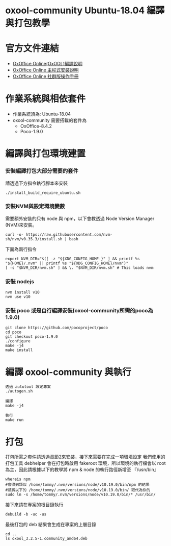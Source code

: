 oxool-community Ubuntu-18.04 編譯與打包教學
===

# 官方文件連結

* [OxOffice Online(OxOOL)編譯說明](https://docs.ossii.com.tw/books/oxoffice-online-%E6%8A%80%E8%A1%93%E6%89%8B%E5%86%8A/chapter/oxoffice-online%28oxool%29%E7%B7%A8%E8%AD%AF%E8%AA%AA%E6%98%8E)
* [OxOffice Online 主程式安裝說明](https://docs.ossii.com.tw/books/oxoffice-online-%E6%8A%80%E8%A1%93%E6%89%8B%E5%86%8A/chapter/oxoffice-online-%E4%B8%BB%E7%A8%8B%E5%BC%8F%E5%AE%89%E8%A3%9D%E8%AA%AA%E6%98%8E)
* [OxOffice Online 社群版操作手冊](https://docs.ossii.com.tw/books/oxoffice-online-%E7%A4%BE%E7%BE%A4%E7%89%88%E6%93%8D%E4%BD%9C%E6%89%8B%E5%86%8A)

# 作業系統與相依套件

* 作業系統須為: Ubuntu-18.04
* oxool-community 需要搭載的套件為
  * OxOffice-8.4.2
  * Poco-1.9.0

# 編譯與打包環境建置

### 安裝編譯打包大部分需要的套件
請透過下方指令執行腳本來安裝
```
./install_build_require_ubuntu.sh
```

### 安裝NVM與設定環境變數
需要額外安裝的只有 node 與 npm，以下會教透過 Node Version Manager  (NVM)來安裝。

```
curl -o- https://raw.githubusercontent.com/nvm-sh/nvm/v0.35.3/install.sh | bash
 ```
下面為兩行指令
```
export NVM_DIR="$([ -z "${XDG_CONFIG_HOME-}" ] && printf %s "${HOME}/.nvm" || printf %s "${XDG_CONFIG_HOME}/nvm")"
[ -s "$NVM_DIR/nvm.sh" ] && \. "$NVM_DIR/nvm.sh" # This loads nvm
 ```

### 安裝 nodejs 
```
nvm install v10
nvm use v10
```
### 安裝 poco 或是自行編譯安裝(oxool-community所需的poco為1.9.0)
```
git clone https://github.com/pocoproject/poco
cd poco
git checkout poco-1.9.0
./configure
make -j4
make install
```

# 編譯 oxool-community 與執行
```
透過 autotool 設定專案
./autogen.sh

編譯
make -j4

執行
make run
```

# 打包

打包所需之套件請透過章節2來安裝，接下來需要在完成一項環境設定
我們使用的打包工具 debhelper 會在打包時啟用 fakeroot 環境，所以環境的執行檔會以 root 為主，因此請根據以下的教學將 npm & node 的執行路徑新增至 『/usn/bin』
```
whereis npm
#會得到類似 /home/tommy/.nvm/versions/node/v10.19.0/bin/npm 的結果
#請將以下的 /home/tommy/.nvm/versions/node/v10.19.0/bin/ 取代為你的
sudo ln -s /home/tommy/.nvm/versions/node/v10.19.0/bin/* /usr/bin/
```

接下來請在專案的根目錄執行
```
debuild -b -uc -us
```

最後打包的 deb 結果會生成在專案的上層目錄
```
cd ..
ls oxool_3.2.5-1.community_amd64.deb
```
